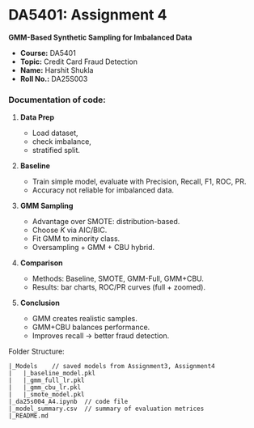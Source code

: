 
# DA5401: Assignment 4

**GMM-Based Synthetic Sampling for Imbalanced Data**

* **Course:** DA5401
* **Topic:** Credit Card Fraud Detection
* **Name:** Harshit Shukla
* **Roll No.:** DA25S003

### Documentation of code:

1. **Data Prep**

   * Load dataset, 
   * check imbalance,
   * stratified split.

2. **Baseline**

   * Train simple model, evaluate with Precision, Recall, F1, ROC, PR.
   * Accuracy not reliable for imbalanced data.

3. **GMM Sampling**

   * Advantage over SMOTE: distribution-based.
   * Choose $K$ via AIC/BIC.
   * Fit GMM to minority class.
   * Oversampling + GMM + CBU hybrid.

4. **Comparison**

   * Methods: Baseline, SMOTE, GMM-Full, GMM+CBU.
   * Results: bar charts, ROC/PR curves (full + zoomed).

5. **Conclusion**

   * GMM creates realistic samples.
   * GMM+CBU balances performance.
   * Improves recall → better fraud detection.


Folder Structure:
```
|_Models    // saved models from Assignment3, Assignment4
|   |_baseline_model.pkl
|   |_gmm_full_lr.pkl
|   |_gmm_cbu_lr.pkl
|   |_smote_model.pkl
|_da25s004_A4.ipynb  // code file
|_model_summary.csv  // summary of evaluation metrices
|_README.md
```